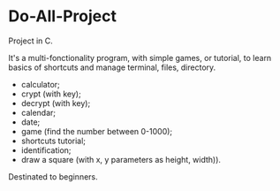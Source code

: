 # Do-All-Project

Project in C.

It's a multi-fonctionality program, with simple games, or tutorial, to learn basics of shortcuts and manage terminal, files, directory.

- calculator;
- crypt (with key);
- decrypt (with key);
- calendar;
- date;
- game (find the number between 0-1000);
- shortcuts tutorial;
- identification;
- draw a square (with x, y parameters as height, width)).

Destinated to beginners.
